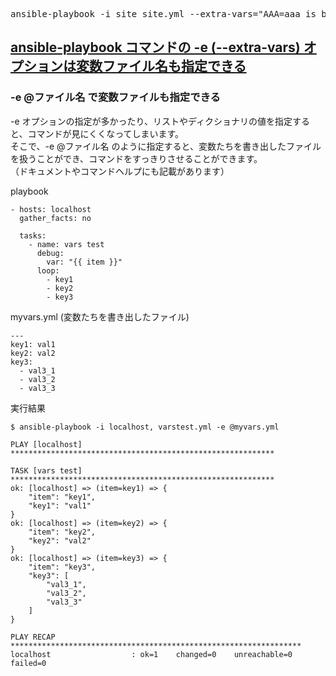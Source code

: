 <pre>
ansible-playbook -i site site.yml --extra-vars="AAA=aaa is_bbb=true"
</pre>

## [ansible-playbook コマンドの -e (--extra-vars) オプションは変数ファイル名も指定できる](https://tekunabe.hatenablog.jp/entry/2018/12/14/ansible_extra_vars_file)

### -e @ファイル名 で変数ファイルも指定できる
-e オプションの指定が多かったり、リストやディクショナリの値を指定すると、コマンドが見にくくなってしまいます。<br>
そこで、-e @ファイル名 のように指定すると、変数たちを書き出したファイルを扱うことができ、コマンドをすっきりさせることができます。<br>
（ドキュメントやコマンドヘルプにも記載があります）<br>

playbook<br>
```
- hosts: localhost
  gather_facts: no

  tasks:
    - name: vars test
      debug:
        var: "{{ item }}"
      loop:
        - key1
        - key2
        - key3
```

myvars.yml (変数たちを書き出したファイル)<br>
```
---
key1: val1
key2: val2
key3:
  - val3_1
  - val3_2
  - val3_3
```

実行結果<br>
```
$ ansible-playbook -i localhost, varstest.yml -e @myvars.yml

PLAY [localhost] ***********************************************************

TASK [vars test] ***********************************************************
ok: [localhost] => (item=key1) => {
    "item": "key1",
    "key1": "val1"
}
ok: [localhost] => (item=key2) => {
    "item": "key2",
    "key2": "val2"
}
ok: [localhost] => (item=key3) => {
    "item": "key3",
    "key3": [
        "val3_1",
        "val3_2",
        "val3_3"
    ]
}

PLAY RECAP *****************************************************************
localhost                  : ok=1    changed=0    unreachable=0    failed=0
```
